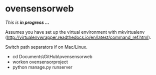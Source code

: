 # ovensensorweb
*This is __in progress ...__*

Assumes you have set up the virtual environment with mkvirtualenv (http://virtualenvwrapper.readthedocs.io/en/latest/command_ref.html).

Switch path separators if on Mac/Linux.

- cd Documents\GitHub\ovensensorweb
- workon ovensensorproject
- python manage.py runserver

